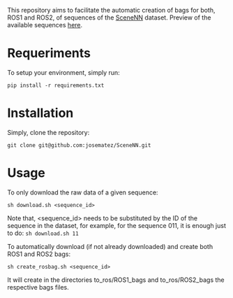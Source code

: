 This repository aims to facilitate the automatic creation of bags for both, ROS1 and ROS2, of sequences of the [SceneNN](https://hkust-vgd.github.io/scenenn/) dataset. Preview of the available sequences [here](https://hkust-vgd.ust.hk/scenenn/home/webgl/).

# Requeriments

To setup your environment, simply run:

```
pip install -r requirements.txt
```

# Installation

Simply, clone the repository:

```
git clone git@github.com:josematez/SceneNN.git
```

# Usage

To only download the raw data of a given sequence:

```
sh download.sh <sequence_id>
```
Note that, <sequence_id> needs to be substituted by the ID of the sequence in the dataset, for example, for the sequence 011, it is enough just to do: ```sh download.sh 11```

To automatically download (if not already downloaded) and create both ROS1 and ROS2 bags:

```
sh create_rosbag.sh <sequence_id>
```

It will create in the directories to_ros/ROS1_bags and to_ros/ROS2_bags the respective bags files.
